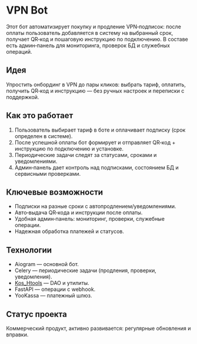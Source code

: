 # VPN Bot
Этот бот автоматизирует покупку и продление VPN‑подписок: после оплаты пользователь добавляется в систему на выбранный срок, получает QR‑код и пошаговую инструкцию по подключению. В составе есть админ‑панель для мониторинга, проверок БД и служебных операций.

## Идея
Упростить онбординг в VPN до пары кликов: выбрать тариф, оплатить, получить QR‑код и инструкцию — без ручных настроек и переписки с поддержкой.

## Как это работает
1. Пользователь выбирает тариф в боте и оплачивает подписку (срок определен в системе).
2. После успешной оплаты бот формирует и отправляет QR‑код + инструкцию по подключению и установке.
3. Периодические задачи следят за статусами, сроками и уведомлениями.
4. Админ‑панель дает контроль над подписками, состоянием БД и сервисными проверками.

## Ключевые возможности
- Подписки на разные сроки с автопродлением/уведомлениями.
- Авто‑выдача QR‑кода и инструкции после оплаты.
- Удобная админ‑панель: мониторинг, проверки, служебные операции.
- Надежная обработка платежей и статусов.

## Технологии
- Aiogram — основной бот.
- Celery — периодические задачи (продления, проверки, уведомления).
- [Kos_Htools](https://github.com/KociHH/helping_lib) — DAO и утилиты.
- FastAPI — операции с webhook.
- YooKassa — платежный шлюз.

## Статус проекта
Коммерческий продукт, активно развивается: регулярные обновления и вправки.